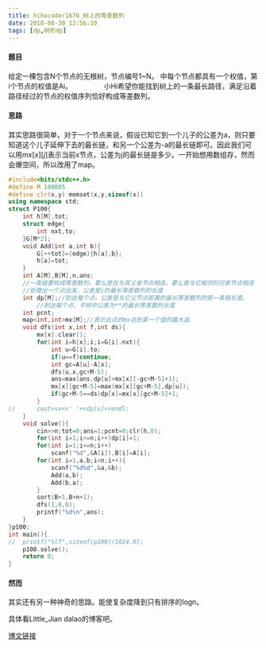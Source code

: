 ```yaml
---
title: hihocoder1676_树上的等差数列
date: 2018-08-30 12:56:10
tags: [dp,树形dp]
---
```


#### 题目
  给定一棵包含N个节点的无根树，节点编号1~N。
  中每个节点都具有一个权值，第i个节点的权值是Ai。
　　
　　小Hi希望你能找到树上的一条最长路径，满足沿着路径经过的节点的权值序列恰好构成等差数列。
　　
#### 思路
其实思路很简单，对于一个节点来说，假设已知它到一个儿子的公差为a，则只要知道这个儿子延伸下去的最长链，和另一个公差为-a的最长链即可。因此我们可以用$mx[x][j]$表示当前x节点，公差为j的最长链是多少。一开始想用数组存，然而会爆空间，所以改用了map。
<!--more-->
```c++
#include<bits/stdc++.h>
#define M 100005
#define clr(x,y) memset(x,y,sizeof(x)) 
using namespace std;
struct P100{
	int h[M],tot;
	struct edge{
		int nxt,to;
	}G[M*2];
	void Add(int a,int b){
		G[++tot]=(edge){h[a],b};
		h[a]=tot;
	}
	int A[M],B[M],n,ans;
	//一条链要构成等差数列，要么是在与其父亲节点相连，要么是与它相邻的兄弟节点相连 
	//处理出一个点出发，公差是i的最长等差数列的长度 
	int dp[M];//到达每个点，公差是与它父节点距离的最长等差数列的那一条链长度。
		//到达每个点，子树中公差为**的最长等差数列长度 
	int pcnt;
	map<int,int>mx[M];//表示此点的mx达到某一个值的最大追 
	void dfs(int x,int f,int ds){ 
		mx[x].clear();
		for(int i=h[x];i;i=G[i].nxt){
			int u=G[i].to;
			if(u==f)continue;
			int gc=A[u]-A[x];
			dfs(u,x,gc+M-5);
			ans=max(ans,dp[u]+mx[x][-gc+M-5]+1);
			mx[x][gc+M-5]=max(mx[x][gc+M-5],dp[u]);
			if(gc+M-5==ds)dp[x]=mx[x][gc+M-5]+1;
		}
//		cout<<x<<' '<<dp[x]<<endl;
	}
	void solve(){
		cin>>n;tot=0;ans=1;pcnt=0;clr(h,0);
		for(int i=1;i<=n;i++)dp[i]=1;
		for(int i=1;i<=n;i++)
			scanf("%d",&A[i]),B[i]=A[i];
		for(int i=1,a,b;i<n;i++){
			scanf("%d%d",&a,&b);
			Add(a,b);
			Add(b,a);
		} 
		sort(B+1,B+n+1);
		dfs(1,0,0);
		printf("%d\n",ans);
	}
}p100;
int main(){
//	printf("%lf",sizeof(p100)/1024.0);
	p100.solve();
	return 0;
} 
```

#### 然而

其实还有另一种神奇的思路。能使复杂度降到只有排序的logn。

具体看Little_Jian dalao的博客吧。

[博文链接](http://www.chenhowe.me/?p=1438#comment-200)